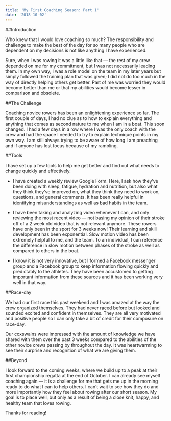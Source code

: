 ```yaml
---
title: 'My First Coaching Season: Part 1'
date: '2018-10-02'
---
```


##Introduction

Who knew that I would love coaching so much? The responsibility and challenge to make the best of the day for so many people who are dependent on my decisions is not like anything I have experienced.

Sure, when I was rowing it was a little like that — the rest of my crew depended on me for my commitment, but I was not necessarily leading them. In my own way, I was a role model on the team in my later years but simply followed the training plan that was given; I did not do too much in the way of directly helping others get better. Part of me was worried they would become better than me or that my abilities would become lesser in comparison and obsolete.

##The Challenge

Coaching novice rowers has been an enlightening experience so far. The first couple of days, I had no clue as to how to explain everything and anything that comes as second nature to me when I am in a boat. This soon changed. I had a few days in a row where I was the only coach with the crew and had the space I needed to try to explain technique points in my own way. I am still always trying to be aware of how long I am preaching and if anyone has lost focus because of my rambling.

##Tools

I have set up a few tools to help me get better and find out what needs to change quickly and effectively.

- I have created a weekly review Google Form. Here, I ask how they’ve been doing with sleep, fatigue, hydration and nutrition, but also what they think they’ve improved on, what they think they need to work on, questions, and general comments. It has been really helpful in identifying misunderstandings as well as bad habits in the team.</li>
- I have been taking and analyzing video whenever I can, and only reviewing the most recent video — not basing my opinion of their stroke off of a 2 week old video that is not relevant anymore. These rowers have only been in the sport for 3 weeks now! Their learning and skill development has been exponential. Slow motion video has been extremely helpful to me, and the team. To an individual, I can reference the difference in slow motion between phases of the stroke as well as compared to others in the boat.</li>

- I know it is not very innovative, but I formed a Facebook messenger group and a Facebook group to keep information flowing quickly and predictably to the athletes. They have been accustomed to getting important information from these sources and it has been working very well in that way.</li>

##Race-day

We had our first race this past weekend and I was amazed at the way the crew organized themselves. They had never raced before but looked and sounded excited and confident in themselves. They are all very motivated and positive people so I can only take a bit of credit for their composure on race-day.

Our coxswains were impressed with the amount of knowledge we have shared with them over the past 3 weeks compared to the abilities of the other novice crews passing by throughout the day. It was heartwarming to see their surprise and recognition of what we are giving them.

##Beyond

I look forward to the coming weeks, where we build up to a peak at their first championship regatta at the end of October. I can already see myself coaching again — it is a challenge for me that gets me up in the morning ready to do what I can to help others. I can’t wait to see how they do and more importantly how they feel about rowing after our short season. My goal is to place well, but only as a result of being a close knit, happy, and healthy team that loves rowing.

Thanks for reading!
